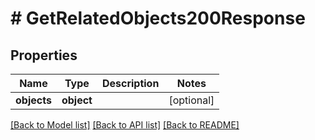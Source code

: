 # # GetRelatedObjects200Response

## Properties

Name | Type | Description | Notes
------------ | ------------- | ------------- | -------------
**objects** | **object** |  | [optional]

[[Back to Model list]](../../README.md#models) [[Back to API list]](../../README.md#endpoints) [[Back to README]](../../README.md)
